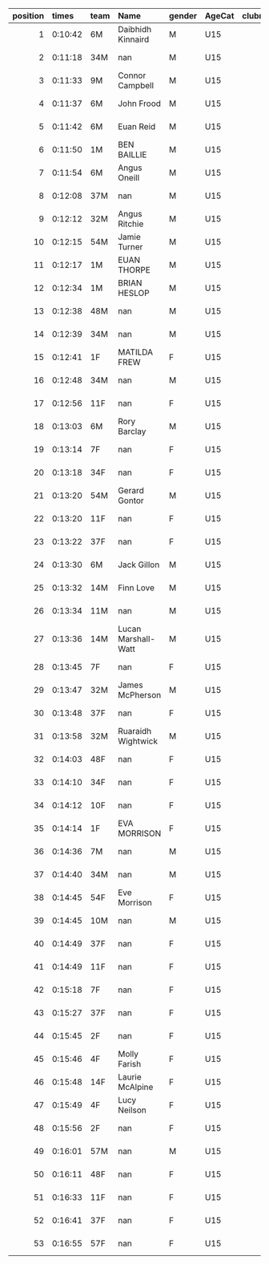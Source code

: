 |   position | times   | team   | Name                | gender   | AgeCat   |   clubnumber | Club name            | Website                               |
|-----------:|:--------|:-------|:--------------------|:---------|:---------|-------------:|:---------------------|:--------------------------------------|
|          1 | 0:10:42 | 6M     | Daibhidh Kinnaird   | M        | U15      |            6 | Cambuslang Harriers  | https://cambuslangharriers.org/       |
|          2 | 0:11:18 | 34M    | nan                 | M        | U15      |           34 | Kilbarchan AAC       | https://kilbarchanaac.org.uk/         |
|          3 | 0:11:33 | 9M     | Connor Campbell     | M        | U15      |            9 | Garscube Harriers    | https://www.garscubeharriers.org.uk/  |
|          4 | 0:11:37 | 6M     | John Frood          | M        | U15      |            6 | Cambuslang Harriers  | https://cambuslangharriers.org/       |
|          5 | 0:11:42 | 6M     | Euan Reid           | M        | U15      |            6 | Cambuslang Harriers  | https://cambuslangharriers.org/       |
|          6 | 0:11:50 | 1M     | BEN BAILLIE         | M        | U15      |            1 | East Kilbride AC     | http://www.ekac.org.uk/               |
|          7 | 0:11:54 | 6M     | Angus Oneill        | M        | U15      |            6 | Cambuslang Harriers  | https://cambuslangharriers.org/       |
|          8 | 0:12:08 | 37M    | nan                 | M        | U15      |           37 | Law & District AAC   | http://www.lawaac.co.uk/              |
|          9 | 0:12:12 | 32M    | Angus Ritchie       | M        | U15      |           32 | Helensburgh AAC      | https://www.helensburghaac.com/       |
|         10 | 0:12:15 | 54M    | Jamie Turner        | M        | U15      |           54 | VP-Glasgow           | https://www.vp-glasgow.com            |
|         11 | 0:12:17 | 1M     | EUAN THORPE         | M        | U15      |            1 | East Kilbride AC     | http://www.ekac.org.uk/               |
|         12 | 0:12:34 | 1M     | BRIAN HESLOP        | M        | U15      |            1 | East Kilbride AC     | http://www.ekac.org.uk/               |
|         13 | 0:12:38 | 48M    | nan                 | M        | U15      |           48 | Springburn Harriers  | https://www.springburnharriers.co.uk/ |
|         14 | 0:12:39 | 34M    | nan                 | M        | U15      |           34 | Kilbarchan AAC       | https://kilbarchanaac.org.uk/         |
|         15 | 0:12:41 | 1F     | MATILDA FREW        | F        | U15      |            1 | East Kilbride AC     | http://www.ekac.org.uk/               |
|         16 | 0:12:48 | 34M    | nan                 | M        | U15      |           34 | Kilbarchan AAC       | https://kilbarchanaac.org.uk/         |
|         17 | 0:12:56 | 11F    | nan                 | F        | U15      |           11 | Airdrie Harriers     | http://airdrieharriers.org/           |
|         18 | 0:13:03 | 6M     | Rory Barclay        | M        | U15      |            6 | Cambuslang Harriers  | https://cambuslangharriers.org/       |
|         19 | 0:13:14 | 7F     | nan                 | F        | U15      |            7 | Giffnock North AC    | https://www.giffnocknorth.co.uk/      |
|         20 | 0:13:18 | 34F    | nan                 | F        | U15      |           34 | Kilbarchan AAC       | https://kilbarchanaac.org.uk/         |
|         21 | 0:13:20 | 54M    | Gerard Gontor       | M        | U15      |           54 | VP-Glasgow           | https://www.vp-glasgow.com            |
|         22 | 0:13:20 | 11F    | nan                 | F        | U15      |           11 | Airdrie Harriers     | http://airdrieharriers.org/           |
|         23 | 0:13:22 | 37F    | nan                 | F        | U15      |           37 | Law & District AAC   | http://www.lawaac.co.uk/              |
|         24 | 0:13:30 | 6M     | Jack Gillon         | M        | U15      |            6 | Cambuslang Harriers  | https://cambuslangharriers.org/       |
|         25 | 0:13:32 | 14M    | Finn Love           | M        | U15      |           14 | Ayr Seaforth AC      | https://www.ayrseaforth.co.uk/        |
|         26 | 0:13:34 | 11M    | nan                 | M        | U15      |           11 | Airdrie Harriers     | http://airdrieharriers.org/           |
|         27 | 0:13:36 | 14M    | Lucan Marshall-Watt | M        | U15      |           14 | Ayr Seaforth AC      | https://www.ayrseaforth.co.uk/        |
|         28 | 0:13:45 | 7F     | nan                 | F        | U15      |            7 | Giffnock North AC    | https://www.giffnocknorth.co.uk/      |
|         29 | 0:13:47 | 32M    | James McPherson     | M        | U15      |           32 | Helensburgh AAC      | https://www.helensburghaac.com/       |
|         30 | 0:13:48 | 37F    | nan                 | F        | U15      |           37 | Law & District AAC   | http://www.lawaac.co.uk/              |
|         31 | 0:13:58 | 32M    | Ruaraidh Wightwick  | M        | U15      |           32 | Helensburgh AAC      | https://www.helensburghaac.com/       |
|         32 | 0:14:03 | 48F    | nan                 | F        | U15      |           48 | Springburn Harriers  | https://www.springburnharriers.co.uk/ |
|         33 | 0:14:10 | 34F    | nan                 | F        | U15      |           34 | Kilbarchan AAC       | https://kilbarchanaac.org.uk/         |
|         34 | 0:14:12 | 10F    | nan                 | F        | U15      |           10 | Shettleston Harriers | http://shettlestonharriers.org.uk/    |
|         35 | 0:14:14 | 1F     | EVA MORRISON        | F        | U15      |            1 | East Kilbride AC     | http://www.ekac.org.uk/               |
|         36 | 0:14:36 | 7M     | nan                 | M        | U15      |            7 | Giffnock North AC    | https://www.giffnocknorth.co.uk/      |
|         37 | 0:14:40 | 34M    | nan                 | M        | U15      |           34 | Kilbarchan AAC       | https://kilbarchanaac.org.uk/         |
|         38 | 0:14:45 | 54F    | Eve Morrison        | F        | U15      |           54 | VP-Glasgow           | https://www.vp-glasgow.com            |
|         39 | 0:14:45 | 10M    | nan                 | M        | U15      |           10 | Shettleston Harriers | http://shettlestonharriers.org.uk/    |
|         40 | 0:14:49 | 37F    | nan                 | F        | U15      |           37 | Law & District AAC   | http://www.lawaac.co.uk/              |
|         41 | 0:14:49 | 11F    | nan                 | F        | U15      |           11 | Airdrie Harriers     | http://airdrieharriers.org/           |
|         42 | 0:15:18 | 7F     | nan                 | F        | U15      |            7 | Giffnock North AC    | https://www.giffnocknorth.co.uk/      |
|         43 | 0:15:27 | 37F    | nan                 | F        | U15      |           37 | Law & District AAC   | http://www.lawaac.co.uk/              |
|         44 | 0:15:45 | 2F     | nan                 | F        | U15      |            2 | Kilmarnock H&AC      | http://www.kilmarnockharriers.com/    |
|         45 | 0:15:46 | 4F     | Molly Farish        | F        | U15      |            4 | Inverclyde AC        | https://www.inverclydeac.org/         |
|         46 | 0:15:48 | 14F    | Laurie McAlpine     | F        | U15      |           14 | Ayr Seaforth AC      | https://www.ayrseaforth.co.uk/        |
|         47 | 0:15:49 | 4F     | Lucy Neilson        | F        | U15      |            4 | Inverclyde AC        | https://www.inverclydeac.org/         |
|         48 | 0:15:56 | 2F     | nan                 | F        | U15      |            2 | Kilmarnock H&AC      | http://www.kilmarnockharriers.com/    |
|         49 | 0:16:01 | 57M    | nan                 | M        | U15      |           57 | Whitemoss AAC        | https://whitemossaac.co.uk/           |
|         50 | 0:16:11 | 48F    | nan                 | F        | U15      |           48 | Springburn Harriers  | https://www.springburnharriers.co.uk/ |
|         51 | 0:16:33 | 11F    | nan                 | F        | U15      |           11 | Airdrie Harriers     | http://airdrieharriers.org/           |
|         52 | 0:16:41 | 37F    | nan                 | F        | U15      |           37 | Law & District AAC   | http://www.lawaac.co.uk/              |
|         53 | 0:16:55 | 57F    | nan                 | F        | U15      |           57 | Whitemoss AAC        | https://whitemossaac.co.uk/           |